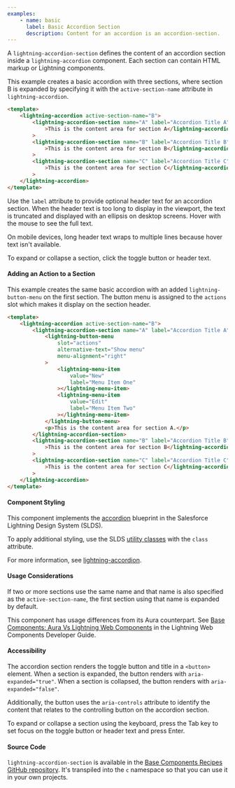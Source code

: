 ```yaml
---
examples:
    - name: basic
      label: Basic Accordion Section
      description: Content for an accordion is an accordion-section.
---
```


A `lightning-accordion-section` defines the content of an accordion section inside a `lightning-accordion` component.
Each section can contain HTML markup or Lightning components.

This example creates a basic accordion with three sections, where section B is
expanded by specifying it with the `active-section-name` attribute in `lightning-accordion`.

```html
<template>
    <lightning-accordion active-section-name="B">
        <lightning-accordion-section name="A" label="Accordion Title A"
            >This is the content area for section A</lightning-accordion-section
        >
        <lightning-accordion-section name="B" label="Accordion Title B"
            >This is the content area for section B</lightning-accordion-section
        >
        <lightning-accordion-section name="C" label="Accordion Title C"
            >This is the content area for section C</lightning-accordion-section
        >
    </lightning-accordion>
</template>
```

Use the `label` attribute to provide optional header text for an accordion section. When the header text is too long to display in the viewport, the text is truncated and displayed with an ellipsis on desktop screens. Hover with the mouse to see the full text.

On mobile devices, long header text wraps to multiple lines because hover text isn't available.

To expand or collapse a section, click the toggle button or header text.

#### Adding an Action to a Section

This example creates the same basic accordion with an added `lightning-button-menu` on
the first section. The button menu is assigned to the `actions` slot which makes it display on the section header.

```html
<template>
    <lightning-accordion active-section-name="B">
        <lightning-accordion-section name="A" label="Accordion Title A">
            <lightning-button-menu
                slot="actions"
                alternative-text="Show menu"
                menu-alignment="right"
            >
                <lightning-menu-item
                    value="New"
                    label="Menu Item One"
                ></lightning-menu-item>
                <lightning-menu-item
                    value="Edit"
                    label="Menu Item Two"
                ></lightning-menu-item>
            </lightning-button-menu>
            <p>This is the content area for section A.</p>
        </lightning-accordion-section>
        <lightning-accordion-section name="B" label="Accordion Title B"
            >This is the content area for section B</lightning-accordion-section
        >
        <lightning-accordion-section name="C" label="Accordion Title C"
            >This is the content area for section C</lightning-accordion-section
        >
    </lightning-accordion>
</template>
```

#### Component Styling

This component implements the
[accordion](https://www.lightningdesignsystem.com/components/accordion) blueprint in the Salesforce Lightning Design System (SLDS).

To apply additional styling, use the SLDS [utility classes](https://www.lightningdesignsystem.com/utilities/alignment) with the `class` attribute.

For more information, see [lightning-accordion](bundle/lightning-accordion/documentation).
#### Usage Considerations

If two or more sections use the same name and that name is also specified as
the `active-section-name`, the first section using that name is expanded by default.

This component has usage differences from its Aura counterpart. See [Base Components: Aura Vs Lightning Web Components](docs/component-library/documentation/lwc/lwc.migrate_map_aura_lwc_components) in the Lightning Web Components Developer Guide.

#### Accessibility

The accordion section renders the toggle button and title in a `<button>` element. When a section is expanded, the button
renders with `aria-expanded="true"`. When a section is collapsed, the button renders with `aria-expanded="false"`.

Additionally, the button uses the `aria-controls` attribute to identify the content that relates to the controlling button on the accordion section.

To expand or collapse a section using the keyboard, press the Tab key to set focus on the toggle button or header text and press Enter.

#### Source Code

`lightning-accordion-section` is available in the [Base Components Recipes GitHub repository](https://github.com/salesforce/base-components-recipes#documentation). It's transpiled into the `c` namespace so that you can use it in your own projects.
